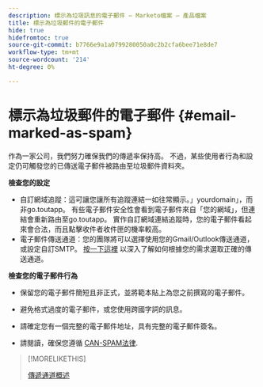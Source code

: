 ```yaml
---
description: 標示為垃圾訊息的電子郵件 — Marketo檔案 — 產品檔案
title: 標示為垃圾郵件的電子郵件
hide: true
hidefromtoc: true
source-git-commit: b7766e9a1a0799280050a0c2b2cfa6bee71e8de7
workflow-type: tm+mt
source-wordcount: '214'
ht-degree: 0%

---
```


# 標示為垃圾郵件的電子郵件 {#email-marked-as-spam}

作為一家公司，我們努力確保我們的傳遞率保持高。 不過，某些使用者行為和設定仍可觸發您的已傳送電子郵件被路由至垃圾郵件資料夾。

**檢查您的設定**

* 自訂網域追蹤：這可讓您讓所有追蹤連結一如往常顯示。」yourdomain」，而非go.toutapp。 有些電子郵件安全性會看到電子郵件來自「您的網域」，但連結會重新路由至go.toutapp。 實作自訂網域連結追蹤時，您的電子郵件看起來會合法，而且點擊收件者收件匣的機率較高。
* 電子郵件傳送通道：您的團隊將可以選擇使用您的Gmail/Outlook傳送通道，或設定自訂SMTP。 [按一下這裡](/help/marketo/product-docs/marketo-sales-insight/actions/email/email-delivery/delivery-channel-overview.md) 以深入了解如何根據您的需求選取正確的傳送通道。

**檢查您的電子郵件行為**

* 保留您的電子郵件簡短且非正式，並將範本貼上為您之前撰寫的電子郵件。

* 避免格式過度的電子郵件，或您使用跨國字詞的訊息。

* 請確定您有一個完整的電子郵件地址，具有完整的電子郵件簽名。

* 請閱讀，確保您遵循 [CAN-SPAM法律](https://www.ftc.gov/tips-advice/business-center/guidance/can-spam-act-compliance-guide-business).

>[!MORELIKETHIS]
>
>[傳遞通道概述](/help/marketo/product-docs/marketo-sales-insight/actions/email/email-delivery/delivery-channel-overview.md)
